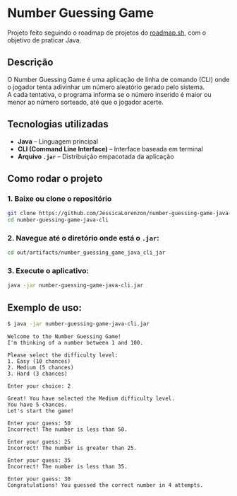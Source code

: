# Number Guessing Game

Projeto feito seguindo o roadmap de projetos do [roadmap.sh](https://roadmap.sh/projects/number-guessing-game), com o objetivo de praticar Java.

## Descrição

O Number Guessing Game é uma aplicação de linha de comando (CLI) onde o jogador tenta adivinhar um número aleatório gerado pelo sistema.  
A cada tentativa, o programa informa se o número inserido é maior ou menor ao número sorteado, até que o jogador acerte.

## Tecnologias utilizadas

- **Java** – Linguagem principal
- **CLI (Command Line Interface)** – Interface baseada em terminal
- **Arquivo `.jar`** – Distribuição empacotada da aplicação

## Como rodar o projeto

### 1. Baixe ou clone o repositório

```bash
git clone https://github.com/JessicaLorenzon/number-guessing-game-java-cli.git
cd number-guessing-game-java-cli
```

### 2. Navegue até o diretório onde está o `.jar`:

```bash
cd out/artifacts/number_guessing_game_java_cli_jar
```

### 3. Execute o aplicativo:

```bash
java -jar number-guessing-game-java-cli.jar
```

## Exemplo de uso:

```bash
$ java -jar number-guessing-game-java-cli.jar
```
```text
Welcome to the Number Guessing Game!
I'm thinking of a number between 1 and 100.

Please select the difficulty level:
1. Easy (10 chances)
2. Medium (5 chances)
3. Hard (3 chances)

Enter your choice: 2

Great! You have selected the Medium difficulty level.
You have 5 chances.
Let's start the game!

Enter your guess: 50
Incorrect! The number is less than 50.

Enter your guess: 25
Incorrect! The number is greater than 25.

Enter your guess: 35
Incorrect! The number is less than 35.

Enter your guess: 30
Congratulations! You guessed the correct number in 4 attempts.
